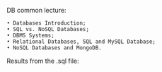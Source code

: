 DB common lecture:
 
    • Databases Introduction;
    • SQL vs. NoSQL Databases;
    • DBMS Systems;
    • Relational Databases, SQL and MySQL Database;
    • NoSQL Databases and MongoDB.

Results from the .sql file: 

